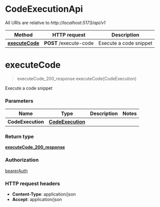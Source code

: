 # CodeExecutionApi

All URIs are relative to *http://localhost:5173/api/v1*

| Method | HTTP request | Description |
|------------- | ------------- | -------------|
| [**executeCode**](CodeExecutionApi.md#executeCode) | **POST** /execute-code | Execute a code snippet |


<a name="executeCode"></a>
# **executeCode**
> executeCode_200_response executeCode(CodeExecution)

Execute a code snippet

### Parameters

|Name | Type | Description  | Notes |
|------------- | ------------- | ------------- | -------------|
| **CodeExecution** | [**CodeExecution**](../Models/CodeExecution.md)|  | |

### Return type

[**executeCode_200_response**](../Models/executeCode_200_response.md)

### Authorization

[bearerAuth](../README.md#bearerAuth)

### HTTP request headers

- **Content-Type**: application/json
- **Accept**: application/json

